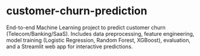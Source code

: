 # customer-churn-prediction
End-to-end Machine Learning project to predict customer churn (Telecom/Banking/SaaS). Includes data preprocessing, feature engineering, model training (Logistic Regression, Random Forest, XGBoost), evaluation, and a Streamlit web app for interactive predictions.
